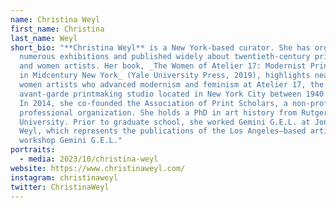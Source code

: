 ```yaml
---
name: Christina Weyl
first_name: Christina
last_name: Weyl
short_bio: "**Christina Weyl** is a New York-based curator. She has organized
  numerous exhibitions and published widely about twentieth-century printmaking
  and women artists. Her book, _The Women of Atelier 17: Modernist Printmaking
  in Midcentury New York_ (Yale University Press, 2019), highlights nearly 100
  women artists who advanced modernism and feminism at Atelier 17, the
  avant-garde printmaking studio located in New York City between 1940 and 1955.
  In 2014, she co-founded the Association of Print Scholars, a non-profit
  professional organization. She holds a PhD in art history from Rutgers
  University. Prior to graduate school, she worked Gemini G.E.L. at Joni Moisant
  Weyl, which represents the publications of the Los Angeles–based artists’
  workshop Gemini G.E.L."
portraits:
  - media: 2023/10/christina-weyl
website: https://www.christinaweyl.com/
instagram: christinaweyl
twitter: ChristinaWeyl
---
```

